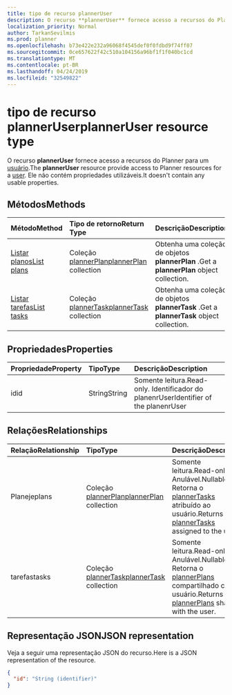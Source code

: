 ```yaml
---
title: tipo de recurso plannerUser
description: O recurso **plannerUser** fornece acesso a recursos do Planner para um usuário. Ele não contém propriedades utilizáveis.
localization_priority: Normal
author: TarkanSevilmis
ms.prod: planner
ms.openlocfilehash: b73e422e232a96068f4545def0f0fdbd9f74ff07
ms.sourcegitcommit: 0ce657622f42c510a104156a96bf1f1f040bc1cd
ms.translationtype: MT
ms.contentlocale: pt-BR
ms.lasthandoff: 04/24/2019
ms.locfileid: "32549822"
---
```

# <a name="planneruser-resource-type"></a><span data-ttu-id="09f0c-104">tipo de recurso plannerUser</span><span class="sxs-lookup"><span data-stu-id="09f0c-104">plannerUser resource type</span></span>

<span data-ttu-id="09f0c-105">O recurso **plannerUser** fornece acesso a recursos do Planner para um [usuário](user.md).</span><span class="sxs-lookup"><span data-stu-id="09f0c-105">The **plannerUser** resource provide access to Planner resources for a [user](user.md).</span></span> <span data-ttu-id="09f0c-106">Ele não contém propriedades utilizáveis.</span><span class="sxs-lookup"><span data-stu-id="09f0c-106">It doesn't contain any usable properties.</span></span>


## <a name="methods"></a><span data-ttu-id="09f0c-107">Métodos</span><span class="sxs-lookup"><span data-stu-id="09f0c-107">Methods</span></span>

| <span data-ttu-id="09f0c-108">Método</span><span class="sxs-lookup"><span data-stu-id="09f0c-108">Method</span></span>           | <span data-ttu-id="09f0c-109">Tipo de retorno</span><span class="sxs-lookup"><span data-stu-id="09f0c-109">Return Type</span></span>    |<span data-ttu-id="09f0c-110">Descrição</span><span class="sxs-lookup"><span data-stu-id="09f0c-110">Description</span></span>|
|:---------------|:--------|:----------|
|[<span data-ttu-id="09f0c-111">Listar planos</span><span class="sxs-lookup"><span data-stu-id="09f0c-111">List plans</span></span>](../api/planneruser-list-plans.md) |<span data-ttu-id="09f0c-112">Coleção [plannerPlan](plannerplan.md)</span><span class="sxs-lookup"><span data-stu-id="09f0c-112">[plannerPlan](plannerplan.md) collection</span></span>| <span data-ttu-id="09f0c-113">Obtenha uma coleção de objetos **plannerPlan** .</span><span class="sxs-lookup"><span data-stu-id="09f0c-113">Get a **plannerPlan** object collection.</span></span>|
|[<span data-ttu-id="09f0c-114">Listar tarefas</span><span class="sxs-lookup"><span data-stu-id="09f0c-114">List tasks</span></span>](../api/planneruser-list-tasks.md) |<span data-ttu-id="09f0c-115">Coleção [plannerTask](plannertask.md)</span><span class="sxs-lookup"><span data-stu-id="09f0c-115">[plannerTask](plannertask.md) collection</span></span>| <span data-ttu-id="09f0c-116">Obtenha uma coleção de objetos **plannerTask** .</span><span class="sxs-lookup"><span data-stu-id="09f0c-116">Get a **plannerTask** object collection.</span></span>|

## <a name="properties"></a><span data-ttu-id="09f0c-117">Propriedades</span><span class="sxs-lookup"><span data-stu-id="09f0c-117">Properties</span></span>
| <span data-ttu-id="09f0c-118">Propriedade</span><span class="sxs-lookup"><span data-stu-id="09f0c-118">Property</span></span>     | <span data-ttu-id="09f0c-119">Tipo</span><span class="sxs-lookup"><span data-stu-id="09f0c-119">Type</span></span>   |<span data-ttu-id="09f0c-120">Descrição</span><span class="sxs-lookup"><span data-stu-id="09f0c-120">Description</span></span>|
|:---------------|:--------|:----------|
|<span data-ttu-id="09f0c-121">id</span><span class="sxs-lookup"><span data-stu-id="09f0c-121">id</span></span>|<span data-ttu-id="09f0c-122">String</span><span class="sxs-lookup"><span data-stu-id="09f0c-122">String</span></span>| <span data-ttu-id="09f0c-123">Somente leitura.</span><span class="sxs-lookup"><span data-stu-id="09f0c-123">Read-only.</span></span> <span data-ttu-id="09f0c-124">Identificador do planenrUser</span><span class="sxs-lookup"><span data-stu-id="09f0c-124">Identifier of the planenrUser</span></span>|

## <a name="relationships"></a><span data-ttu-id="09f0c-125">Relações</span><span class="sxs-lookup"><span data-stu-id="09f0c-125">Relationships</span></span>
| <span data-ttu-id="09f0c-126">Relação</span><span class="sxs-lookup"><span data-stu-id="09f0c-126">Relationship</span></span> | <span data-ttu-id="09f0c-127">Tipo</span><span class="sxs-lookup"><span data-stu-id="09f0c-127">Type</span></span>   |<span data-ttu-id="09f0c-128">Descrição</span><span class="sxs-lookup"><span data-stu-id="09f0c-128">Description</span></span>|
|:---------------|:--------|:----------|
|<span data-ttu-id="09f0c-129">Planeje</span><span class="sxs-lookup"><span data-stu-id="09f0c-129">plans</span></span>|<span data-ttu-id="09f0c-130">Coleção [plannerPlan](plannerplan.md)</span><span class="sxs-lookup"><span data-stu-id="09f0c-130">[plannerPlan](plannerplan.md) collection</span></span>| <span data-ttu-id="09f0c-131">Somente leitura.</span><span class="sxs-lookup"><span data-stu-id="09f0c-131">Read-only.</span></span> <span data-ttu-id="09f0c-132">Anulável.</span><span class="sxs-lookup"><span data-stu-id="09f0c-132">Nullable.</span></span> <span data-ttu-id="09f0c-133">Retorna o [plannerTasks](plannertask.md) atribuído ao usuário.</span><span class="sxs-lookup"><span data-stu-id="09f0c-133">Returns the [plannerTasks](plannertask.md) assigned to the user.</span></span>|
|<span data-ttu-id="09f0c-134">tarefas</span><span class="sxs-lookup"><span data-stu-id="09f0c-134">tasks</span></span>|<span data-ttu-id="09f0c-135">Coleção [plannerTask](plannertask.md)</span><span class="sxs-lookup"><span data-stu-id="09f0c-135">[plannerTask](plannertask.md) collection</span></span>| <span data-ttu-id="09f0c-136">Somente leitura.</span><span class="sxs-lookup"><span data-stu-id="09f0c-136">Read-only.</span></span> <span data-ttu-id="09f0c-137">Anulável.</span><span class="sxs-lookup"><span data-stu-id="09f0c-137">Nullable.</span></span> <span data-ttu-id="09f0c-138">Retorna o [plannerPlans](plannerplan.md) compartilhado com o usuário.</span><span class="sxs-lookup"><span data-stu-id="09f0c-138">Returns the [plannerPlans](plannerplan.md) shared with the user.</span></span>|

## <a name="json-representation"></a><span data-ttu-id="09f0c-139">Representação JSON</span><span class="sxs-lookup"><span data-stu-id="09f0c-139">JSON representation</span></span>
<span data-ttu-id="09f0c-140">Veja a seguir uma representação JSON do recurso.</span><span class="sxs-lookup"><span data-stu-id="09f0c-140">Here is a JSON representation of the resource.</span></span>

<!-- {
  "blockType": "resource",
  "baseType": "microsoft.graph.entity",
  "optionalProperties": [

  ],
  "@odata.type": "microsoft.graph.plannerUser"
}-->

```json
{
  "id": "String (identifier)"
}

```

<!-- uuid: 8fcb5dbc-d5aa-4681-8e31-b001d5168d79
2015-10-25 14:57:30 UTC -->
<!-- {
  "type": "#page.annotation",
  "description": "plannerUser resource",
  "keywords": "",
  "section": "documentation",
  "tocPath": ""
}-->
